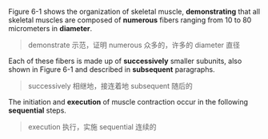 Figure 6-1 shows the organization of skeletal muscle, **demonstrating** that all skeletal muscles are composed of **numerous** fibers ranging from 10 to 80 micrometers in **diameter**. 
> demonstrate 示范，证明
numerous 众多的，许多的
diameter 直径

Each of these fibers is made up of **successively** smaller subunits, also shown in Figure 6-1 and described in **subsequent** paragraphs.
> successively 相继地，接连着地
subsequent 随后的

The initiation and **execution** of muscle contraction occur in the following **sequential** steps.
> execution 执行，实施
sequential 连续的

